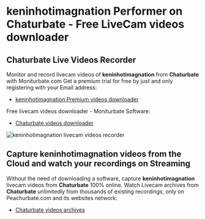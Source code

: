 # keninhotimagnation Performer on Chaturbate - Free LiveCam videos downloader

## Chaturbate Live Videos Recorder

Monitor and record livecam videos of **keninhotimagnation** from **Chaturbate** with Moniturbate.com
Get a premium trial for free by just and only registering with your Email address:
* [keninhotimagnation Premium videos downloader](https://moniturbate.com/request-demo-licence-key.html)

Free livecam videos downloader - Moniturbate Software:
* [Chaturbate videos downloader](https://moniturbate.com/moniturbate-download-software.html)

![keninhotimagnation livecam videos recorder](https://peachurnet.com/templates/moniturbate-software.png)


## Capture keninhotimagnation videos from the Cloud and watch your recordings on Streaming

Without the need of downloading a software, capture **keninhotimagnation** livecam videos from **Chaturbate** 100% online.
Watch Livecam archives from **Chaturbate** unlimitedly from thousands of existing recordings, only on Peachurbate.com and its websites network:
* [Chaturbate videos archives](https://peachurnet.com/)